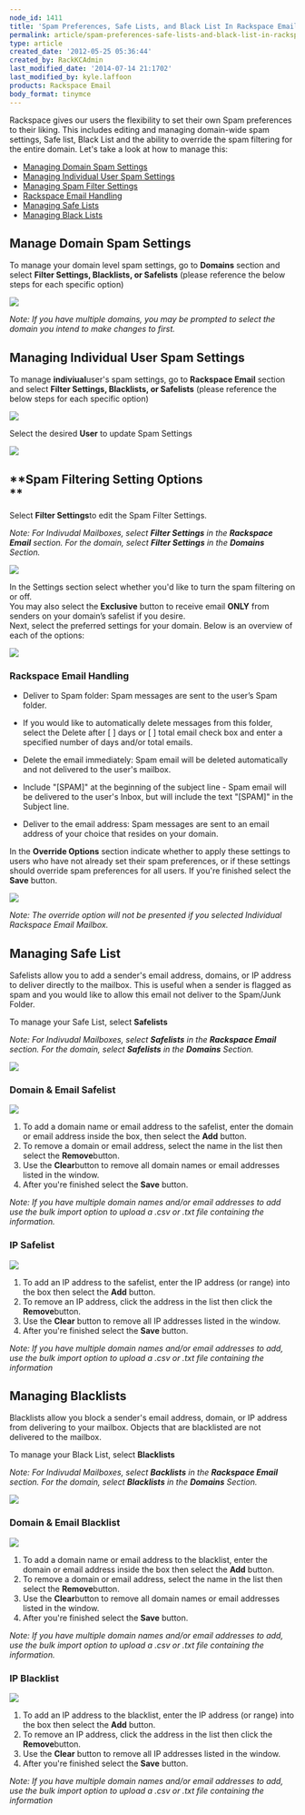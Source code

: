 ```yaml
---
node_id: 1411
title: 'Spam Preferences, Safe Lists, and Black List In Rackspace Email'
permalink: article/spam-preferences-safe-lists-and-black-list-in-rackspace-email-0
type: article
created_date: '2012-05-25 05:36:44'
created_by: RackKCAdmin
last_modified_date: '2014-07-14 21:1702'
last_modified_by: kyle.laffoon
products: Rackspace Email
body_format: tinymce
---
```


Rackspace gives our users the flexibility to set their own Spam
preferences to their liking. This includes editing and managing
domain-wide spam settings, Safe list, Black List and the ability to
override the spam filtering for the entire domain. Let's take a look at
how to manage this: 

-   [Managing Domain Spam Settings](#DomainSpam)
-   [Managing Individual User Spam Settings](#IndividualSpam)
-   [Managing Spam Filter Settings](#FilterSettings)
-   [Rackspace Email Handling](#Handling)
-   [Managing Safe Lists](#Safelist)
-   [Managing Black Lists](#Blacklist)

**Manage Domain Spam Settings**
-------------------------------

To manage your domain level spam settings, go to **Domains** section and
select **Filter Settings, Blacklists, or Safelists** (please reference
the below steps for each specific option)

 ![](/knowledge_center/sites/default/files/field/image/DomainsSpam_1.JPG)

*Note: If you have multiple domains, you may be prompted to select the
domain you intend to make changes to first.*

 

**Managing Individual User Spam Settings**
------------------------------------------

To manage **indiviual**user's spam settings, go to **Rackspace Email**
section and select **Filter Settings, Blacklists, or Safelists** (please
reference the below steps for each specific option) 

![](/knowledge_center/sites/default/files/field/image/RSSpam.JPG)

Select the desired **User** to update Spam Settings

![](/knowledge_center/sites/default/files/field/image/RSEUsers_0.JPG)

 

**Spam Filtering Setting Options\
**
---------------------------------

Select **Filter Settings**to edit the Spam Filter Settings.

*Note: For Indivudal Mailboxes, select **Filter Settings** in the
**Rackspace Email** section. For the domain, select **Filter Settings**
in the **Domains** Section.*

![](/knowledge_center/sites/default/files/field/image/DomainsSpam_0.JPG)

In the Settings section select whether you'd like to turn the spam
filtering on or off.\
You may also select the **Exclusive** button to receive email **ONLY**
from senders on your domain&rsquo;s safelist if you desire.\
Next, select the preferred settings for your domain. Below is an
overview of each of the options:

 ![](/knowledge_center/sites/default/files/field/image/Afterdomain1_1.JPG)

 

### **Rackspace Email Handling**

-   Deliver to Spam folder: Spam messages are sent to the user&rsquo;s Spam
    folder. 

-   If you would like to automatically delete messages from this folder,
    select the Delete after [    ] days or [    ] total email check box
    and enter a specified number of days and/or total emails.

-   Delete the email immediately: Spam email will be deleted
    automatically and not delivered to the user's mailbox.

-   Include "[SPAM]" at the beginning of the subject line - Spam email
    will be delivered to the user's Inbox, but will include the text
    "[SPAM]" in the Subject line.

-   Deliver to the email address: Spam messages are sent to an email
    address of your choice that resides on your domain. 

 In the **Override Options** section indicate whether to apply these
settings to users who have not already set their spam preferences, or if
these settings should override spam preferences for all users. If you're
finished select the **Save** button.

![](/knowledge_center/sites/default/files/field/image/SpamFiltering%20Override.png) 

*Note: The override option will not be presented if you selected
Individual Rackspace Email Mailbox.*  

 

**Managing Safe List**
----------------------

Safelists allow you to add a sender's email address, domains, or IP
address to deliver directly to the mailbox. This is useful when a sender
is flagged as spam and you would like to allow this email not deliver to
the Spam/Junk Folder.

To manage your Safe List, select **Safelists**

*Note: For Indivudal Mailboxes, select **Safelists** in the **Rackspace
Email** section. For the domain, select **Safelists** in the **Domains**
Section.*

 ![](/knowledge_center/sites/default/files/field/image/CPFiltersettingsSL_0.jpg)

### Domain & Email Safelist

![](/knowledge_center/sites/default/files/field/image/SpamFiltering%20SL%20Domains%20and%20Email.png)

1.  To add a domain name or email address to the safelist, enter the
    domain or email address inside the box, then select the **Add**
    button.
2.  To remove a domain or email address, select the name in the list
    then select the **Remove**button.
3.  Use the **Clear**button to remove all domain names or email
    addresses listed in the window.
4.  After you're finished select the **Save** button.

*Note: If you have multiple domain names and/or email addresses to add
use the bulk import option to upload a .csv or .txt file containing the
information.* 

### IP Safelist

 ![](/knowledge_center/sites/default/files/field/image/SpamFiltering%20SL%20IP.png)

1.  To add an IP address to the safelist, enter the IP address (or
    range) into the box then select the **Add** button. 
2.  To remove an IP address, click the address in the list then click
    the **Remove**button.
3.  Use the **Clear** button to remove all IP addresses listed in the
    window.
4.  After you're finished select the **Save** button.

*Note: If you have multiple domain names and/or email addresses to add,
use the bulk import option to upload a .csv or .txt file containing the
information*  

 

**Managing Blacklists**
-----------------------

Blacklists allow you block a sender's email address, domain, or IP
address from delivering to your mailbox. Objects that are blacklisted
are not delivered to the mailbox.

To manage your Black List, select **Blacklists**

*Note: For Indivudal Mailboxes, select **Backlists** in the **Rackspace
Email** section. For the domain, select **Blacklists** in the
**Domains** Section.*

 ![](/knowledge_center/sites/default/files/field/image/CPFiltersettingsBL_0.jpg)

### Domain & Email Blacklist

![](/knowledge_center/sites/default/files/field/image/SpamFiltering%20BL%20Domains%20and%20Email.png)

1.  To add a domain name or email address to the blacklist, enter the
    domain or email address inside the box then select
    the **Add** button.
2.  To remove a domain or email address, select the name in the list
    then select the **Remove**button.
3.  Use the **Clear**button to remove all domain names or email
    addresses listed in the window.
4.  After you're finished select the **Save** button.

 *Note: If you have multiple domain names and/or email addresses to add,
use the bulk import option to upload a .csv or .txt file containing the
information.* 

### IP Blacklist

![](/knowledge_center/sites/default/files/field/image/SpamFiltering%20BL%20IP.png)

1.  To add an IP address to the blacklist, enter the IP address (or
    range) into the box then select the **Add** button. 
2.  To remove an IP address, click the address in the list then click
    the **Remove**button.
3.  Use the **Clear** button to remove all IP addresses listed in the
    window.
4.  After you're finished select the **Save** button.

 *Note: If you have multiple domain names and/or email addresses to add,
use the bulk import option to upload a .csv or .txt file containing the
information* 

